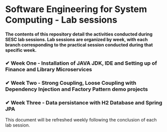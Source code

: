 # Software Engineering for System Computing - Lab sessions

#### The contents of this repository detail the activities conducted during SESC lab sessions. Lab sessions are organized by week, with each branch corresponding to the practical session conducted during that specific week.

### ✔ Week One - Installation of JAVA JDK, IDE and Setting up of Finance and Library Microservices

### ✔ Week Two - Strong Coupling, Loose Coupling with Dependency Injection and Factory Pattern demo projects

### ✔ Week Three - Data persistance with H2 Database and Spring JPA

This document will be refreshed weekly following the conclusion of each lab session.
